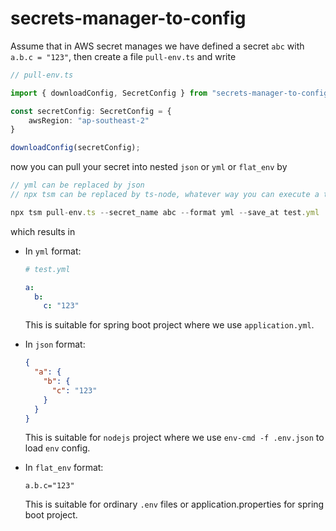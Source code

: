 # secrets-manager-to-config

Assume that in AWS secret manages we have defined a secret `abc` with `a.b.c = "123"`, then create a file `pull-env.ts` and write

```ts
// pull-env.ts

import { downloadConfig, SecretConfig } from "secrets-manager-to-config";

const secretConfig: SecretConfig = {
    awsRegion: "ap-southeast-2"
}

downloadConfig(secretConfig);
```

now you can pull your secret into nested `json` or `yml` or `flat_env` by

```js
// yml can be replaced by json
// npx tsm can be replaced by ts-node, whatever way you can execute a ts file

npx tsm pull-env.ts --secret_name abc --format yml --save_at test.yml
```

which results in

- In `yml` format:
  ```yml
  # test.yml

  a:
    b:
      c: "123"
  ```
  This is suitable for spring boot project where we use `application.yml`.

- In `json` format:
  ```json
  {
    "a": {
      "b": {
        "c": "123"
      }
    }
  }
  ```
  This is suitable for `nodejs` project where we use `env-cmd -f .env.json` to load `env` config.

- In `flat_env` format:
  ```env
  a.b.c="123"
  ```
  This is suitable for ordinary `.env` files or application.properties for spring boot project.